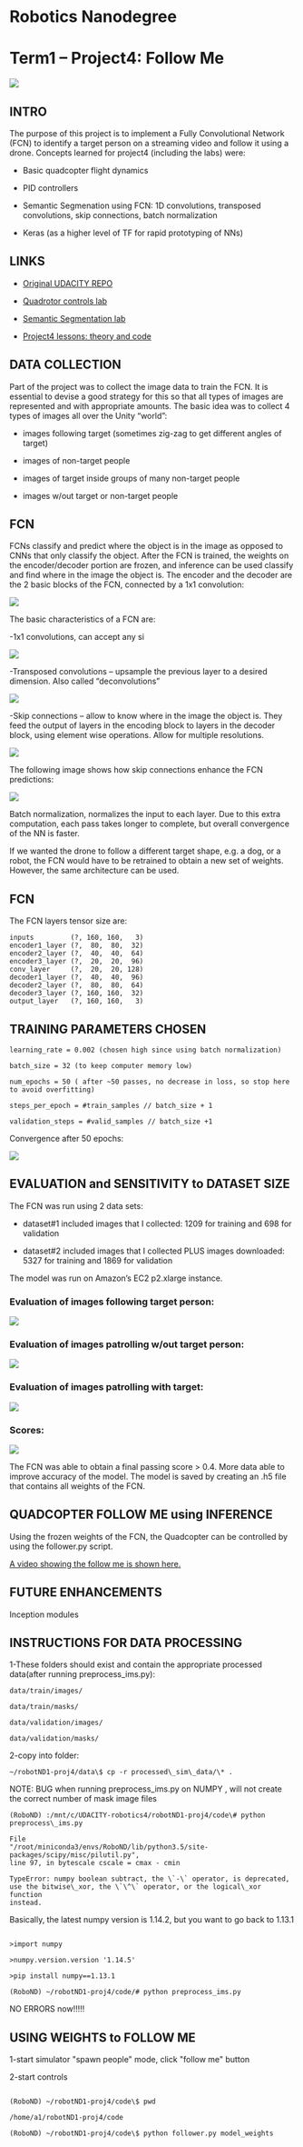 # Robotics Nanodegree #

# Term1 – Project4: Follow Me #

![](./media/caudaz_followme_modelweights_720p_18to48sec_569x320p_10fps.gif)

## INTRO ##

The purpose of this project is to implement a Fully Convolutional
Network (FCN) to identify a target person on a streaming video and
follow it using a drone. Concepts learned for project4 (including the
labs) were:

* Basic quadcopter flight dynamics

* PID controllers

* Semantic Segmenation using FCN: 1D convolutions, transposed convolutions, skip connections, batch
normalization

* Keras (as a higher level of TF for rapid prototyping of NNs)

## LINKS ##

* [Original UDACITY REPO](https://github.com/udacity/RoboND-DeepLearning-Project)

* [Quadrotor controls lab](https://github.com/caudaz/robotND1-proj4_Quadrotor_PID)

* [Semantic Segmentation lab](https://github.com/caudaz/robotND1-proj4_Segmentation_Lab)

* [Project4 lessons: theory and code](https://github.com/caudaz/robotND1-proj4_exercises)

## DATA COLLECTION ##

Part of the project was to collect the image data to train the FCN. It
is essential to devise a good strategy for this so that all types of
images are represented and with appropriate amounts. The basic idea was
to collect 4 types of images all over the Unity “world”:

* images following target (sometimes zig-zag to get different angles of
target)

* images of non-target people

* images of target inside groups of many non-target people

* images w/out target or non-target people

## FCN ##

FCNs classify and predict where the object is in the image as opposed to
CNNs that only classify the object. After the FCN is trained, the
weights on the encoder/decoder portion are frozen, and inference can be
used classify and find where in the image the object is. The encoder and
the decoder are the 2 basic blocks of the FCN, connected by a 1x1
convolution:

![](./media/FCN_encoder_decoder.jpg)

The basic characteristics of a FCN are:

-1x1 convolutions, can accept any si

![](./media/1x1_convolution.jpg)

-Transposed convolutions – upsample the previous layer to a desired
dimension. Also called “deconvolutions”

![](./media/transposed_convolutions.jpg)

-Skip connections – allow to know where in the image the object is. They
feed the output of layers in the encoding block to layers in the decoder
block, using element wise operations. Allow for multiple resolutions.

![](./media/skip_connections.jpg)

The following image shows how skip connections enhance the FCN
predictions:

![](./media/FCN_comparison_vs_nonFCN.jpg)

Batch normalization, normalizes the input to each layer. Due to this
extra computation, each pass takes longer to complete, but overall
convergence of the NN is faster.

If we wanted the drone to follow a different target shape, e.g. a dog,
or a robot, the FCN would have to be retrained to obtain a new set of
weights. However, the same architecture can be used.

## FCN ##

The FCN layers tensor size are:
```
inputs         (?, 160, 160,   3)
encoder1_layer (?,  80,  80,  32)
encoder2_layer (?,  40,  40,  64)
encoder3_layer (?,  20,  20,  96)
conv_layer     (?,  20,  20, 128)
decoder1_layer (?,  40,  40,  96)
decoder2_layer (?,  80,  80,  64)
decoder3_layer (?, 160, 160,  32)
output_layer   (?, 160, 160,   3)
```

## TRAINING PARAMETERS CHOSEN ##

```
learning_rate = 0.002 (chosen high since using batch normalization)

batch_size = 32 (to keep computer memory low)

num_epochs = 50 ( after ~50 passes, no decrease in loss, so stop here
to avoid overfitting)

steps_per_epoch = #train_samples // batch_size + 1

validation_steps = #valid_samples // batch_size +1
```

Convergence after 50 epochs:

![](./media/model_training_epoch50.jpg)

## EVALUATION and SENSITIVITY to DATASET SIZE ##

The FCN was run using 2 data sets:

* dataset\#1 included images that I collected: 1209 for training and 698
for validation

* dataset\#2 included images that I collected PLUS images downloaded:
5327 for training and 1869 for validation

The model was run on Amazon’s EC2 p2.xlarge instance.

### Evaluation of images following target person: ###

![](./media/eval1.jpg)

### Evaluation of images patrolling w/out target person: ###

![](./media/eval2.jpg)

### Evaluation of images patrolling with target: ###

![](./media/eval3.jpg)

### Scores: ####

![](./media/scores.jpg)

The FCN was able to obtain a final passing score &gt; 0.4. More data
able to improve accuracy of the model. The model is saved by creating an
.h5 file that contains all weights of the FCN.

## QUADCOPTER FOLLOW ME using INFERENCE ##

Using the frozen weights of the FCN, the Quadcopter can be controlled by
using the follower.py script.

[A video showing the follow me is shown here.](./media/caudaz_followme_modelweights_720p.mp4)

## FUTURE ENHANCEMENTS ##

Inception modules

## INSTRUCTIONS FOR DATA PROCESSING ##

1-These folders should exist and contain the appropriate processed
data(after running preprocess\_ims.py):

```
data/train/images/

data/train/masks/

data/validation/images/

data/validation/masks/
```

2-copy into folder: 
```
~/robotND1-proj4/data\$ cp -r processed\_sim\_data/\* .
```

NOTE: BUG when running preprocess\_ims.py on NUMPY , will not create the
correct number of mask image files

```
(RoboND) :/mnt/c/UDACITY-robotics4/robotND1-proj4/code\# python
preprocess\_ims.py

File
"/root/miniconda3/envs/RoboND/lib/python3.5/site-packages/scipy/misc/pilutil.py",
line 97, in bytescale cscale = cmax - cmin

TypeError: numpy boolean subtract, the \`-\` operator, is deprecated,
use the bitwise\_xor, the \`\^\` operator, or the logical\_xor function
instead.
```

Basically, the latest numpy version is 1.14.2, but you want to go back
to 1.13.1
```

>import numpy

>numpy.version.version '1.14.5'

>pip install numpy==1.13.1

(RoboND) ~/robotND1-proj4/code/# python preprocess_ims.py
```

NO ERRORS now!!!!!

## USING WEIGHTS to FOLLOW ME ##

1-start simulator "spawn people" mode, click "follow me" button

2-start controls
```

(RoboND) ~/robotND1-proj4/code\$ pwd

/home/a1/robotND1-proj4/code

(RoboND) ~/robotND1-proj4/code\$ python follower.py model_weights
```
